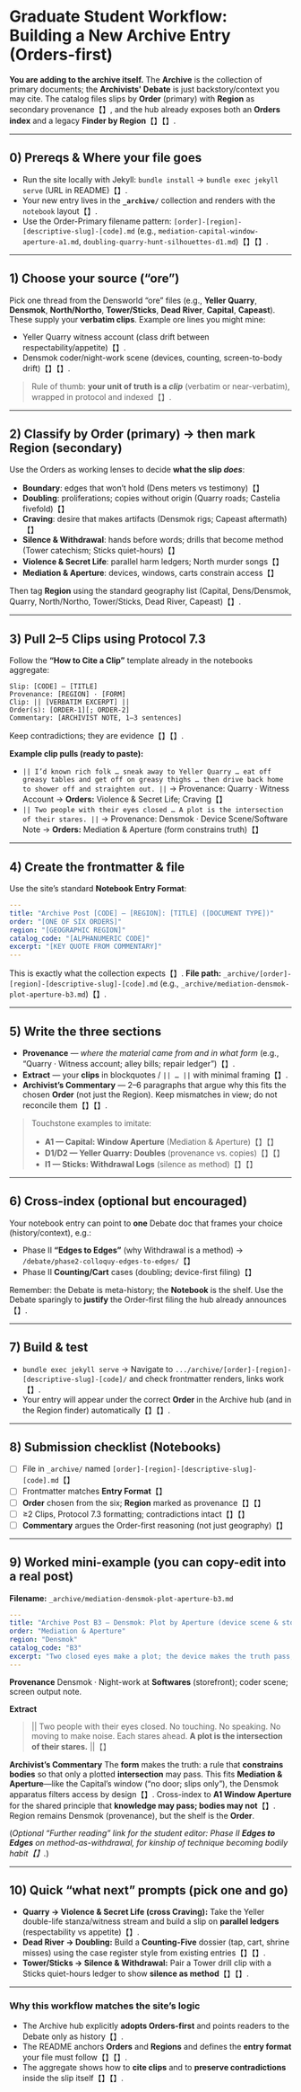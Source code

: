 # Graduate Student Workflow: Building a New **Archive** Entry (Orders-first)

**You are adding to the archive itself.** The **Archive** is the collection of primary documents; the **Archivists' Debate** is just backstory/context you may cite. The catalog files slips by **Order** (primary) with **Region** as secondary provenance【】, and the hub already exposes both an **Orders index** and a legacy **Finder by Region**【】【】.

---

## 0) Prereqs & Where your file goes

* Run the site locally with Jekyll: `bundle install` → `bundle exec jekyll serve` (URL in README)【】.
* Your new entry lives in the **`_archive/`** collection and renders with the `notebook` layout【】.
* Use the Order-Primary filename pattern: `[order]-[region]-[descriptive-slug]-[code].md` (e.g., `mediation-capital-window-aperture-a1.md`, `doubling-quarry-hunt-silhouettes-d1.md`)【】【】.

---

## 1) Choose your **source** (“ore”)

Pick one thread from the Densworld “ore” files (e.g., **Yeller Quarry**, **Densmok**, **North/Northo**, **Tower/Sticks**, **Dead River**, **Capital**, **Capeast**). These supply your **verbatim clips**. Example ore lines you might mine:

* Yeller Quarry witness account (class drift between respectability/appetite)【】.
* Densmok coder/night-work scene (devices, counting, screen-to-body drift)【】【】.

> Rule of thumb: **your unit of truth is a *clip*** (verbatim or near-verbatim), wrapped in protocol and indexed【】.

---

## 2) Classify by **Order** (primary) → then mark **Region** (secondary)

Use the Orders as working lenses to decide **what the slip *does***:

* **Boundary**: edges that won’t hold (Dens meters vs testimony)【】
* **Doubling**: proliferations; copies without origin (Quarry roads; Castelia fivefold)【】
* **Craving**: desire that makes artifacts (Densmok rigs; Capeast aftermath)【】
* **Silence & Withdrawal**: hands before words; drills that become method (Tower catechism; Sticks quiet-hours)【】
* **Violence & Secret Life**: parallel harm ledgers; North murder songs【】
* **Mediation & Aperture**: devices, windows, carts constrain access【】

Then tag **Region** using the standard geography list (Capital, Dens/Densmok, Quarry, North/Northo, Tower/Sticks, Dead River, Capeast)【】.

---

## 3) Pull 2–5 **Clips** using Protocol 7.3

Follow the **“How to Cite a Clip”** template already in the notebooks aggregate:

```
Slip: [CODE] — [TITLE]
Provenance: [REGION] · [FORM]
Clip: || [VERBATIM EXCERPT] ||
Order(s): [ORDER-1][; ORDER-2]
Commentary: [ARCHIVIST NOTE, 1–3 sentences]
```

Keep contradictions; they are evidence【】【】.

**Example clip pulls (ready to paste):**

* `|| I’d known rich folk … sneak away to Yeller Quarry … eat off greasy tables and get off on greasy thighs … then drive back home to shower off and straighten out. ||` → Provenance: Quarry · Witness Account → **Orders:** Violence & Secret Life; Craving【】
* `|| Two people with their eyes closed … A plot is the intersection of their stares. ||` → Provenance: Densmok · Device Scene/Software Note → **Orders:** Mediation & Aperture (form constrains truth)【】

---

## 4) Create the **frontmatter** & file

Use the site’s standard **Notebook Entry Format**:

```yaml
---
title: "Archive Post [CODE] — [REGION]: [TITLE] ([DOCUMENT TYPE])"
order: "[ONE OF SIX ORDERS]"
region: "[GEOGRAPHIC REGION]"
catalog_code: "[ALPHANUMERIC CODE]"
excerpt: "[KEY QUOTE FROM COMMENTARY]"
---
```

This is exactly what the collection expects【】.
**File path:** `_archive/[order]-[region]-[descriptive-slug]-[code].md` (e.g., `_archive/mediation-densmok-plot-aperture-b3.md`)【】.

---

## 5) Write the three sections

* **Provenance** — *where the material came from and in what form* (e.g., “Quarry · Witness account; alley bills; repair ledger”)【】.
* **Extract** — your **clips** in blockquotes / `|| … ||` with minimal framing【】.
* **Archivist’s Commentary** — 2–6 paragraphs that argue why this fits the chosen **Order** (not just the Region). Keep mismatches in view; do not reconcile them【】【】.

> Touchstone examples to imitate:
>
> * **A1 — Capital: Window Aperture** (Mediation & Aperture)【】【】
> * **D1/D2 — Yeller Quarry: Doubles** (provenance vs. copies)【】【】
> * **I1 — Sticks: Withdrawal Logs** (silence as method)【】【】

---

## 6) Cross-index (optional but encouraged)

Your notebook entry can point to **one** Debate doc that frames your choice (history/context), e.g.:

* Phase II **“Edges to Edges”** (why Withdrawal is a method) → `/debate/phase2-colloquy-edges-to-edges/`【】
* Phase II **Counting/Cart** cases (doubling; device-first filing)【】

Remember: the Debate is meta-history; the **Notebook** is the shelf. Use the Debate sparingly to **justify** the Order-first filing the hub already announces【】.

---

## 7) Build & test

* `bundle exec jekyll serve` → Navigate to `.../archive/[order]-[region]-[descriptive-slug]-[code]/` and check frontmatter renders, links work【】.
* Your entry will appear under the correct **Order** in the Archive hub (and in the Region finder) automatically【】【】.

---

## 8) Submission checklist (Notebooks)

* [ ] File in `_archive/` named `[order]-[region]-[descriptive-slug]-[code].md`【】
* [ ] Frontmatter matches **Entry Format**【】
* [ ] **Order** chosen from the six; **Region** marked as provenance【】【】
* [ ] ≥2 Clips, Protocol 7.3 formatting; contradictions intact【】【】
* [ ] **Commentary** argues the Order-first reasoning (not just geography)【】

---

## 9) Worked mini-example (you can copy-edit into a real post)

**Filename:** `_archive/mediation-densmok-plot-aperture-b3.md`

```yaml
---
title: "Archive Post B3 — Densmok: Plot by Aperture (device scene & store notes)"
order: "Mediation & Aperture"
region: "Densmok"
catalog_code: "B3"
excerpt: "Two closed eyes make a plot; the device makes the truth pass, not the bodies."
---
```

**Provenance**
Densmok · Night-work at **Softwares** (storefront); coder scene; screen output note.

**Extract**

> || Two people with their eyes closed. No touching. No speaking. No moving to make noise. Each stares ahead. **A plot is the intersection of their stares.** ||【】

**Archivist’s Commentary**
The **form** makes the truth: a rule that **constrains bodies** so that only a plotted **intersection** may pass. This fits **Mediation & Aperture**—like the Capital’s window (“no door; slips only”), the Densmok apparatus filters access by design【】. Cross-index to **A1 Window Aperture** for the shared principle that **knowledge may pass; bodies may not**【】. Region remains Densmok (provenance), but the shelf is the **Order**.

(*Optional “Further reading” link for the student editor: Phase II **Edges to Edges** on method-as-withdrawal, for kinship of technique becoming bodily habit【】.*)

---

## 10) Quick “what next” prompts (pick one and go)

* **Quarry → Violence & Secret Life (cross Craving):** Take the Yeller double-life stanza/witness stream and build a slip on **parallel ledgers** (respectability vs appetite)【】.
* **Dead River → Doubling:** Build a **Counting-Five** dossier (tap, cart, shrine misses) using the case register style from existing entries【】【】.
* **Tower/Sticks → Silence & Withdrawal:** Pair a Tower drill clip with a Sticks quiet-hours ledger to show **silence as method**【】【】.

---

### Why this workflow matches the site’s logic

* The Archive hub explicitly **adopts Orders-first** and points readers to the Debate only as history【】.
* The README anchors **Orders** and **Regions** and defines the **entry format** your file must follow【】【】.
* The aggregate shows how to **cite clips** and to **preserve contradictions** inside the slip itself【】【】.
